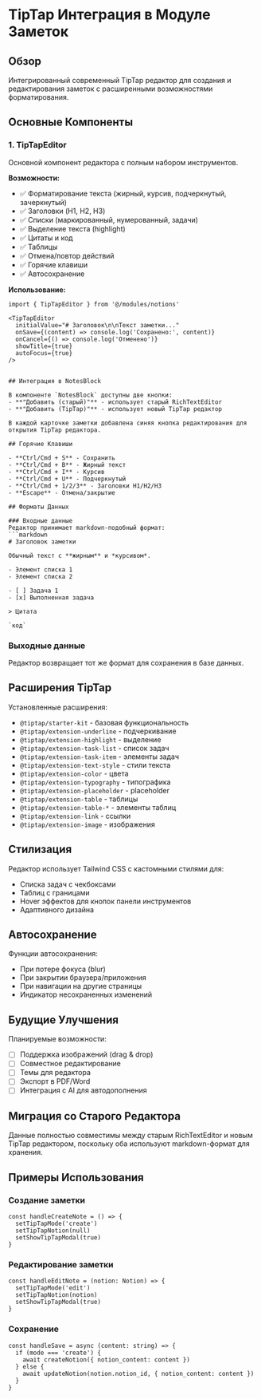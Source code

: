 # TipTap Интеграция в Модуле Заметок

## Обзор

Интегрированный современный TipTap редактор для создания и редактирования заметок с расширенными возможностями форматирования.

## Основные Компоненты

### 1. TipTapEditor
Основной компонент редактора с полным набором инструментов.

**Возможности:**
- ✅ Форматирование текста (жирный, курсив, подчеркнутый, зачеркнутый)
- ✅ Заголовки (H1, H2, H3)
- ✅ Списки (маркированный, нумерованный, задачи)
- ✅ Выделение текста (highlight)
- ✅ Цитаты и код
- ✅ Таблицы
- ✅ Отмена/повтор действий
- ✅ Горячие клавиши
- ✅ Автосохранение

**Использование:**
```tsx
import { TipTapEditor } from '@/modules/notions'

<TipTapEditor
  initialValue="# Заголовок\n\nТекст заметки..."
  onSave={(content) => console.log('Сохранено:', content)}
  onCancel={() => console.log('Отменено')}
  showTitle={true}
  autoFocus={true}
/>
```


```

## Интеграция в NotesBlock

В компоненте `NotesBlock` доступны две кнопки:
- **"Добавить (старый)"** - использует старый RichTextEditor
- **"Добавить (TipTap)"** - использует новый TipTap редактор

В каждой карточке заметки добавлена синяя кнопка редактирования для открытия TipTap редактора.

## Горячие Клавиши

- **Ctrl/Cmd + S** - Сохранить
- **Ctrl/Cmd + B** - Жирный текст
- **Ctrl/Cmd + I** - Курсив
- **Ctrl/Cmd + U** - Подчеркнутый
- **Ctrl/Cmd + 1/2/3** - Заголовки H1/H2/H3
- **Escape** - Отмена/закрытие

## Форматы Данных

### Входные данные
Редактор принимает markdown-подобный формат:
```markdown
# Заголовок заметки

Обычный текст с **жирным** и *курсивом*.

- Элемент списка 1
- Элемент списка 2

- [ ] Задача 1
- [x] Выполненная задача

> Цитата

`код`
```

### Выходные данные
Редактор возвращает тот же формат для сохранения в базе данных.

## Расширения TipTap

Установленные расширения:
- `@tiptap/starter-kit` - базовая функциональность
- `@tiptap/extension-underline` - подчеркивание
- `@tiptap/extension-highlight` - выделение
- `@tiptap/extension-task-list` - список задач
- `@tiptap/extension-task-item` - элементы задач
- `@tiptap/extension-text-style` - стили текста
- `@tiptap/extension-color` - цвета
- `@tiptap/extension-typography` - типографика
- `@tiptap/extension-placeholder` - placeholder
- `@tiptap/extension-table` - таблицы
- `@tiptap/extension-table-*` - элементы таблиц
- `@tiptap/extension-link` - ссылки
- `@tiptap/extension-image` - изображения

## Стилизация

Редактор использует Tailwind CSS с кастомными стилями для:
- Списка задач с чекбоксами
- Таблиц с границами
- Hover эффектов для кнопок панели инструментов
- Адаптивного дизайна

## Автосохранение

Функции автосохранения:
- При потере фокуса (blur)
- При закрытии браузера/приложения
- При навигации на другие страницы
- Индикатор несохраненных изменений

## Будущие Улучшения

Планируемые возможности:
- [ ] Поддержка изображений (drag & drop)
- [ ] Совместное редактирование
- [ ] Темы для редактора
- [ ] Экспорт в PDF/Word
- [ ] Интеграция с AI для автодополнения

## Миграция со Старого Редактора

Данные полностью совместимы между старым RichTextEditor и новым TipTap редактором, поскольку оба используют markdown-формат для хранения.

## Примеры Использования

### Создание заметки
```tsx
const handleCreateNote = () => {
  setTipTapMode('create')
  setTipTapNotion(null)
  setShowTipTapModal(true)
}
```

### Редактирование заметки
```tsx
const handleEditNote = (notion: Notion) => {
  setTipTapMode('edit')
  setTipTapNotion(notion)
  setShowTipTapModal(true)
}
```

### Сохранение
```tsx
const handleSave = async (content: string) => {
  if (mode === 'create') {
    await createNotion({ notion_content: content })
  } else {
    await updateNotion(notion.notion_id, { notion_content: content })
  }
}
``` 